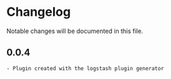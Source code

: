 # Changelog
Notable changes will be documented in this file.

## 0.0.4
	- Plugin created with the logstash plugin generator